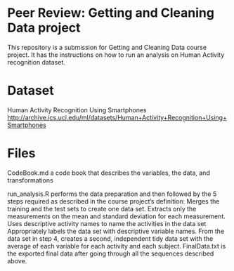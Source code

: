 

# Peer Review: Getting and Cleaning Data project
This repository is a submission for Getting and Cleaning Data course project. 
It has the instructions on how to run an analysis on Human Activity recognition dataset.

# Dataset
Human Activity Recognition Using Smartphones
http://archive.ics.uci.edu/ml/datasets/Human+Activity+Recognition+Using+Smartphones

# Files
CodeBook.md a code book that describes the variables, the data, and transformations

run_analysis.R performs the data preparation and then followed by the 5 steps required as described in the course project’s definition:
Merges the training and the test sets to create one data set.
Extracts only the measurements on the mean and standard deviation for each measurement.
Uses descriptive activity names to name the activities in the data set
Appropriately labels the data set with descriptive variable names.
From the data set in step 4, creates a second, independent tidy data set with the average of each variable for each activity and each subject.
FinalData.txt is the exported final data after going through all the sequences described above.
